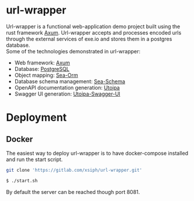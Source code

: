 # url-wrapper
Url-wrapper is a functional web-application demo project built using the rust framework [Axum](https://github.com/tokio-rs/axum/).
Url-wrapper accepts and processes encoded urls through the external services of exe.io and stores them in a postgres database.   
Some of the technologies demonstrated in url-wrapper: 
- Web framework:                    [Axum](https://github.com/tokio-rs/axum/)
- Database:                         [PostgreSQL](https://www.postgresql.org/)
- Object mapping:                   [Sea-Orm](https://github.com/SeaQL/sea-orm)
- Database schema management:       [Sea-Schema](https://github.com/SeaQL/sea-schema)
- OpenAPI documentation generation: [Utoipa](https://github.com/juhaku/utoipa)
- Swagger UI generation:            [Utoipa-Swagger-UI](https://docs.rs/utoipa-swagger-ui/latest/utoipa_swagger_ui/)


# Deployment
## Docker
The easiest way to deploy url-wrapper is to have docker-compose installed and run the start script.
```bash
git clone 'https://gitlab.com/xsiph/url-wrapper.git'
```
```bash
$ ./start.sh
```
By default the server can be reached though port 8081.
